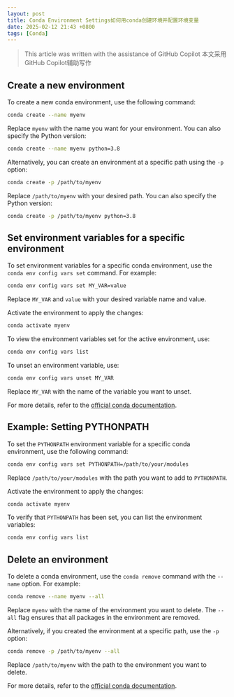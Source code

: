```yaml
---
layout: post
title: Conda Environment Settings如何用conda创建环境并配置环境变量
date: 2025-02-12 21:43 +0800
tags: [Conda]
---
```


> This article was written with the assistance of GitHub Copilot
> 本文采用GitHub Copilot辅助写作


## Create a new environment

To create a new conda environment, use the following command:

```bash
conda create --name myenv
```

Replace `myenv` with the name you want for your environment. You can also specify the Python version:

```bash
conda create --name myenv python=3.8
```

Alternatively, you can create an environment at a specific path using the `-p` option:

```bash
conda create -p /path/to/myenv
```

Replace `/path/to/myenv` with your desired path. You can also specify the Python version:

```bash
conda create -p /path/to/myenv python=3.8
```

## Set environment variables for a specific environment

To set environment variables for a specific conda environment, use the `conda env config vars set` command. For example:

```bash
conda env config vars set MY_VAR=value
```

Replace `MY_VAR` and `value` with your desired variable name and value.

Activate the environment to apply the changes:

```bash
conda activate myenv
```

To view the environment variables set for the active environment, use:

```bash
conda env config vars list
```

To unset an environment variable, use:

```bash
conda env config vars unset MY_VAR
```

Replace `MY_VAR` with the name of the variable you want to unset.

For more details, refer to the [official conda documentation](https://docs.conda.io/projects/conda/en/latest/commands/env/config/vars/index.html).

## Example: Setting PYTHONPATH

To set the `PYTHONPATH` environment variable for a specific conda environment, use the following command:

```bash
conda env config vars set PYTHONPATH=/path/to/your/modules
```

Replace `/path/to/your/modules` with the path you want to add to `PYTHONPATH`.

Activate the environment to apply the changes:

```bash
conda activate myenv
```

To verify that `PYTHONPATH` has been set, you can list the environment variables:

```bash
conda env config vars list
```

## Delete an environment

To delete a conda environment, use the `conda remove` command with the `--name` option. For example:

```bash
conda remove --name myenv --all
```

Replace `myenv` with the name of the environment you want to delete. The `--all` flag ensures that all packages in the environment are removed.

Alternatively, if you created the environment at a specific path, use the `-p` option:

```bash
conda remove -p /path/to/myenv --all
```

Replace `/path/to/myenv` with the path to the environment you want to delete.

For more details, refer to the [official conda documentation](https://docs.conda.io/projects/conda/en/latest/commands/remove.html).

